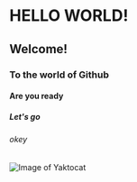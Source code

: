 # HELLO WORLD!
## Welcome!
### To the world of Github
#### Are you ready
##### Let's go
###### okey


![Image of Yaktocat](https://octodex.github.com/images/yaktocat.png)
